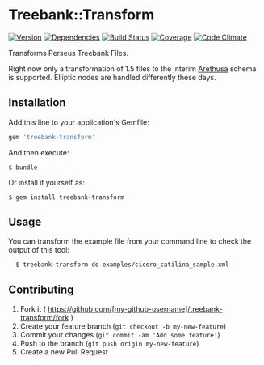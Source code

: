 # Treebank::Transform

[![Version](http://allthebadges.io/LFDM/treebank-transform/badge_fury.png)](http://allthebadges.io/LFDM/treebank-transform/badge_fury)
[![Dependencies](http://allthebadges.io/LFDM/treebank-transform/gemnasium.png)](http://allthebadges.io/LFDM/treebank-transform/gemnasium)
[![Build Status](http://allthebadges.io/LFDM/treebank-transform/travis.png)](http://allthebadges.io/LFDM/treebank-transform/travis)
[![Coverage](http://allthebadges.io/LFDM/treebank-transform/coveralls.png)](http://allthebadges.io/LFDM/treebank-transform/coveralls)
[![Code Climate](http://allthebadges.io/LFDM/treebank-transform/code_climate.png)](http://allthebadges.io/LFDM/treebank-transform/code_climate)

Transforms Perseus Treebank Files.

Right now only a transformation of 1.5 files to the interim
[Arethusa](http://github.com/latin-language-toolkit/arethusa)
schema is supported. Elliptic nodes are handled differently these days.

## Installation

Add this line to your application's Gemfile:

```ruby
gem 'treebank-transform'
```

And then execute:

    $ bundle

Or install it yourself as:

    $ gem install treebank-transform

## Usage

You can transform the example file from your command line to check the
output of this tool:

```
  $ treebank-transform do examples/cicero_catilina_sample.xml
```

## Contributing

1. Fork it ( https://github.com/[my-github-username]/treebank-transform/fork )
2. Create your feature branch (`git checkout -b my-new-feature`)
3. Commit your changes (`git commit -am 'Add some feature'`)
4. Push to the branch (`git push origin my-new-feature`)
5. Create a new Pull Request
